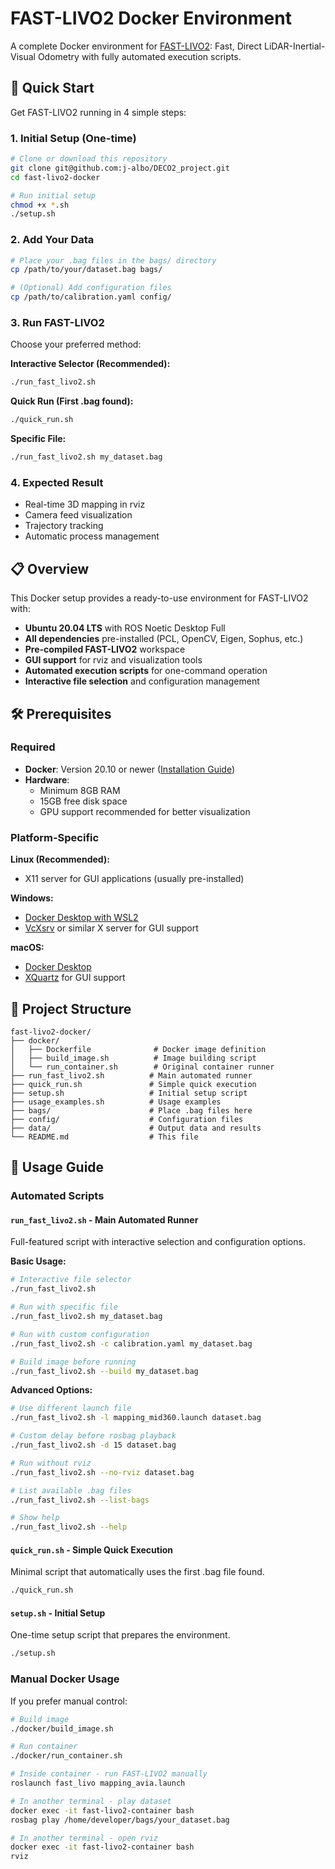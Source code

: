 # FAST-LIVO2 Docker Environment

A complete Docker environment for [FAST-LIVO2](https://github.com/hku-mars/FAST-LIVO2): Fast, Direct LiDAR-Inertial-Visual Odometry with fully automated execution scripts.

## 🚀 Quick Start

Get FAST-LIVO2 running in 4 simple steps:

### 1. Initial Setup (One-time)
```bash
# Clone or download this repository
git clone git@github.com:j-albo/DECO2_project.git
cd fast-livo2-docker

# Run initial setup
chmod +x *.sh
./setup.sh
```

### 2. Add Your Data
```bash
# Place your .bag files in the bags/ directory
cp /path/to/your/dataset.bag bags/

# (Optional) Add configuration files
cp /path/to/calibration.yaml config/
```

### 3. Run FAST-LIVO2
Choose your preferred method:

**Interactive Selector (Recommended):**
```bash
./run_fast_livo2.sh
```

**Quick Run (First .bag found):**
```bash
./quick_run.sh
```

**Specific File:**
```bash
./run_fast_livo2.sh my_dataset.bag
```

### 4. Expected Result
- Real-time 3D mapping in rviz
- Camera feed visualization
- Trajectory tracking
- Automatic process management

## 📋 Overview

This Docker setup provides a ready-to-use environment for FAST-LIVO2 with:

- **Ubuntu 20.04 LTS** with ROS Noetic Desktop Full
- **All dependencies** pre-installed (PCL, OpenCV, Eigen, Sophus, etc.)
- **Pre-compiled FAST-LIVO2** workspace
- **GUI support** for rviz and visualization tools
- **Automated execution scripts** for one-command operation
- **Interactive file selection** and configuration management

## 🛠️ Prerequisites

### Required
- **Docker**: Version 20.10 or newer ([Installation Guide](https://docs.docker.com/get-docker/))
- **Hardware**: 
  - Minimum 8GB RAM
  - 15GB free disk space
  - GPU support recommended for better visualization

### Platform-Specific
**Linux (Recommended):**
- X11 server for GUI applications (usually pre-installed)

**Windows:**
- [Docker Desktop with WSL2](https://docs.docker.com/desktop/windows/install/)
- [VcXsrv](https://sourceforge.net/projects/vcxsrv/) or similar X server for GUI support

**macOS:**
- [Docker Desktop](https://docs.docker.com/desktop/mac/install/)
- [XQuartz](https://www.xquartz.org/) for GUI support

## 📂 Project Structure

```
fast-livo2-docker/
├── docker/
│   ├── Dockerfile              # Docker image definition
│   ├── build_image.sh          # Image building script
│   └── run_container.sh        # Original container runner
├── run_fast_livo2.sh          # Main automated runner
├── quick_run.sh               # Simple quick execution
├── setup.sh                   # Initial setup script
├── usage_examples.sh          # Usage examples
├── bags/                      # Place .bag files here
├── config/                    # Configuration files
├── data/                      # Output data and results
└── README.md                  # This file
```

## 🎯 Usage Guide

### Automated Scripts

#### `run_fast_livo2.sh` - Main Automated Runner

Full-featured script with interactive selection and configuration options.

**Basic Usage:**
```bash
# Interactive file selector
./run_fast_livo2.sh

# Run with specific file
./run_fast_livo2.sh my_dataset.bag

# Run with custom configuration
./run_fast_livo2.sh -c calibration.yaml my_dataset.bag

# Build image before running
./run_fast_livo2.sh --build my_dataset.bag
```

**Advanced Options:**
```bash
# Use different launch file
./run_fast_livo2.sh -l mapping_mid360.launch dataset.bag

# Custom delay before rosbag playback
./run_fast_livo2.sh -d 15 dataset.bag

# Run without rviz
./run_fast_livo2.sh --no-rviz dataset.bag

# List available .bag files
./run_fast_livo2.sh --list-bags

# Show help
./run_fast_livo2.sh --help
```

#### `quick_run.sh` - Simple Quick Execution

Minimal script that automatically uses the first .bag file found.

```bash
./quick_run.sh
```

#### `setup.sh` - Initial Setup

One-time setup script that prepares the environment.

```bash
./setup.sh
```

### Manual Docker Usage

If you prefer manual control:

```bash
# Build image
./docker/build_image.sh

# Run container
./docker/run_container.sh

# Inside container - run FAST-LIVO2 manually
roslaunch fast_livo mapping_avia.launch

# In another terminal - play dataset
docker exec -it fast-livo2-container bash
rosbag play /home/developer/bags/your_dataset.bag

# In another terminal - open rviz
docker exec -it fast-livo2-container bash
rviz
```
